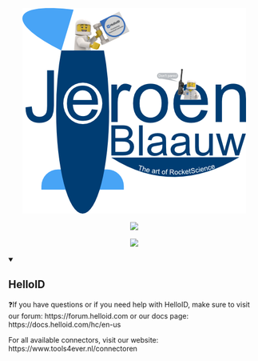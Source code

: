 <p align="center">
  <img src="logo.png"/>
</p>


<p align="center">
  <img src="infoUpdated.svg"/>
</p>

<p align="center">
  <img src="https://streak-stats.demolab.com?user=jeroenbl&theme=synthwave&date_format=M%20j%5B%2C%20Y%5D"/>
</p>

<details open>
  <summary><h2>HelloID</h2></summary>
  <p>❓If you have questions or if you need help with HelloID, make sure to visit our forum: https://forum.helloid.com or our docs page: https://docs.helloid.com/hc/en-us</pp>
  <p> For all available connectors, visit our website: https://www.tools4ever.nl/connectoren</p>
</details>

<!--
**mufana/mufana** is a ✨ _special_ ✨ repository because its `README.md` (this file) appears on your GitHub profile.
Here are some ideas to get you started:

- 🔭 I’m currently working on ...
- 🌱 I’m currently learning ...
- 👯 I’m looking to collaborate on ...
- 🤔 I’m looking for help with ...
- 💬 Ask me about ...
- 📫 How to reach me: ...
- 😄 Pronouns: ...
- ⚡ Fun fact: ...
-->
